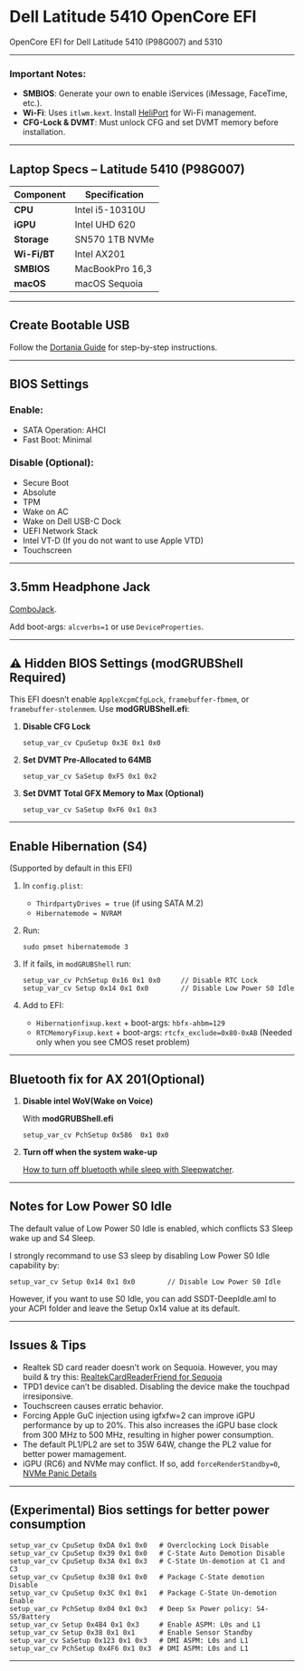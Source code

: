 # **Dell Latitude 5410 OpenCore EFI**

OpenCore EFI for Dell Latitude 5410 (P98G007) and 5310

---

### Important Notes:

* **SMBIOS**: Generate your own to enable iServices (iMessage, FaceTime, etc.).
* **Wi-Fi**: Uses `itlwm.kext`. Install [HeliPort](https://github.com/OpenIntelWireless/HeliPort) for Wi-Fi management.
* **CFG-Lock & DVMT**: Must unlock CFG and set DVMT memory before installation.

---

## **Laptop Specs – Latitude 5410 (P98G007)**

| Component    | Specification   |
| ------------ | --------------- |
| **CPU**      | Intel i5-10310U |
| **iGPU**     | Intel UHD 620   |
| **Storage**  | SN570 1TB NVMe  |
| **Wi-Fi/BT** | Intel AX201     |
| **SMBIOS**   | MacBookPro 16,3 |
| **macOS**    | macOS Sequoia   |

---

## **Create Bootable USB**

Follow the [Dortania Guide](https://dortania.github.io/OpenCore-Install-Guide/installer-guide/) for step-by-step instructions.

---

## **BIOS Settings**

### Enable:

* SATA Operation: AHCI
* Fast Boot: Minimal

### Disable (Optional):

* Secure Boot
* Absolute
* TPM
* Wake on AC
* Wake on Dell USB-C Dock
* UEFI Network Stack
* Intel VT-D (If you do not want to use Apple VTD)
* Touchscreen

---

## **3.5mm Headphone Jack**

[ComboJack](https://github.com/macos86/ComboJack).

Add boot-args: `alcverbs=1` or use `DeviceProperties`.

---

## ⚠️ **Hidden BIOS Settings (modGRUBShell Required)**

This EFI doesn’t enable `AppleXcpmCfgLock`, `framebuffer-fbmem`, or `framebuffer-stolenmem`. Use **modGRUBShell.efi**:

1. **Disable CFG Lock**

   ```
   setup_var_cv CpuSetup 0x3E 0x1 0x0
   ```

2. **Set DVMT Pre-Allocated to 64MB**

   ```
   setup_var_cv SaSetup 0xF5 0x1 0x2
   ```

3. **Set DVMT Total GFX Memory to Max (Optional)**

   ```
   setup_var_cv SaSetup 0xF6 0x1 0x3
   ```

---

## **Enable Hibernation (S4)**

(Supported by default in this EFI)

1. In `config.plist`:

   * `ThirdpartyDrives = true` (if using SATA M.2)
   * `Hibernatemode = NVRAM`

2. Run:

   ```
   sudo pmset hibernatemode 3
   ```

3. If it fails, in `modGRUBShell` run:

   ```
   setup_var_cv PchSetup 0x16 0x1 0x0     // Disable RTC Lock  
   setup_var_cv Setup 0x14 0x1 0x0        // Disable Low Power S0 Idle
   ```

4. Add to EFI:

   * `Hibernationfixup.kext` + boot-args: `hbfx-ahbm=129`
   * `RTCMemoryFixup.kext` + boot-args: `rtcfx_exclude=0x80-0xAB` (Needed only when you see CMOS reset problem)

---

## **Bluetooth fix for AX 201(Optional)**

1. **Disable intel WoV(Wake on Voice)**

   With **modGRUBShell.efi**

   ```
   setup_var_cv PchSetup 0x586  0x1 0x0
   ```

2. **Turn off when the system wake-up**

   [How to turn off bluetooth while sleep with Sleepwatcher](https://github.com/amane1234/Wakeup_bluetooth_fix).

---

## **Notes for Low Power S0 Idle**

The default value of Low Power S0 Idle is enabled, which conflicts S3 Sleep wake up and S4 Sleep.

I strongly recommand to use S3 sleep by disabling Low Power S0 Idle capability by:

   ```
   setup_var_cv Setup 0x14 0x1 0x0        // Disable Low Power S0 Idle
   ```

However, if you want to use S0 Idle, you can add SSDT-DeepIdle.aml to your ACPI folder and leave the Setup 0x14 value at its default.

---

## **Issues & Tips**

* Realtek SD card reader doesn’t work on Sequoia. However, you may build & try this: [RealtekCardReaderFriend for Sequoia](https://github.com/Lorys89/RealtekCardReaderFriend)
* TPD1 device can’t be disabled. Disabling the device make the touchpad irresiponsive.
* Touchscreen causes erratic behavior.
* Forcing Apple GuC injection using igfxfw=2 can improve iGPU performance by up to 20%. This also increases the iGPU base clock from 300 MHz to 500 MHz, resulting in higher power consumption.
* The default PL1/PL2 are set to 35W 64W, change the PL2 value for better power mamagement.
* iGPU (RC6) and NVMe may conflict. If so, add `forceRenderStandby=0`, [NVMe Panic Details](https://github.com/acidanthera/bugtracker/issues/1193)

---

## (Experimental) Bios settings for better power consumption

   ```
   setup_var_cv CpuSetup 0xDA 0x1 0x0   # Overclocking Lock Disable
   setup_var_cv CpuSetup 0x39 0x1 0x0   # C-State Auto Demotion Disable
   setup_var_cv CpuSetup 0x3A 0x1 0x3   # C-State Un-demotion at C1 and C3
   setup_var_cv CpuSetup 0x3B 0x1 0x0   # Package C-State demotion Disable
   setup_var_cv CpuSetup 0x3C 0x1 0x1   # Package C-State Un-demotion Enable
   setup_var_cv PchSetup 0x04 0x1 0x3   # Deep Sx Power policy: S4-S5/Battery
   setup_var_cv Setup 0x4B4 0x1 0x3     # Enable ASPM: L0s and L1
   setup_var_cv Setup 0x38 0x1 0x1      # Enable Sensor Standby
   setup_var_cv SaSetup 0x123 0x1 0x3   # DMI ASPM: L0s and L1
   setup_var_cv PchSetup 0x4F6 0x1 0x3  # DMI ASPM: L0s and L1
   ```
---

